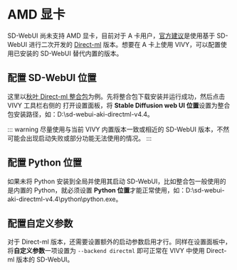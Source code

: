 # AMD 显卡

SD-WebUI 尚未支持 AMD 显卡，目前对于 A 卡用户，[官方建议](https://github.com/AUTOMATIC1111/stable-diffusion-webui/wiki/Install-and-Run-on-AMD-GPUs)是使用基于 SD-WebUI 进行二次开发的 [Direct-ml](https://github.com/lshqqytiger/stable-diffusion-webui-directml) 版本。想要在 A 卡上使用 VIVY，可以配置使用已安装的 SD-WebUI 替代内置的版本。 

## 配置 SD-WebUI 位置

这里以[秋叶 Direct-ml 整合包](https://www.bilibili.com/read/cv26557731/)为例。先将整合包下载安装并运行成功，然后点击 VIVY 工具栏右侧的 <Icon name="setting"/> 打开设置面板，将 **Stable Diffusion web UI 位置**设置为整合包安装路径，如：D:\sd-webui-aki-directml-v4.4。

::: warning 尽量使用与当前 VIVY 内置版本一致或相近的 SD-WebUI 版本，不然可能会出现启动失败或部分功能无法使用的情况。
:::

## 配置 Python 位置

如果未将 Python 安装到全局并使用其启动 SD-WebUI，比如整合包一般使用的是内置的 Python，就必须设置 **Python 位置**才能正常使用，如：D:\sd-webui-aki-directml-v4.4\python\python.exe。

## 配置自定义参数

对于 Direct-ml 版本，还需要设置额外的启动参数启用才行。同样在设置面板中，将**自定义参数**一项设置为 `--backend directml` 即可正常在 VIVY 中使用 Direct-ml 版本的 SD-WebUI。
